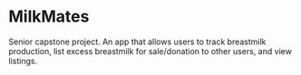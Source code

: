 # MilkMates
Senior capstone project. An app that allows users to track breastmilk production, list excess breastmilk for sale/donation to other users, and view listings.
